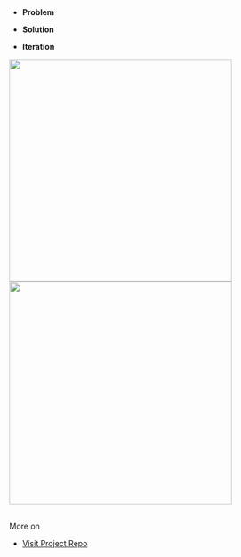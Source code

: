 ##
- **Problem**

- **Solution**

- **Iteration**

<div style="display: inline-block;">
  <img src="assets/"  width="400">
  <!-- <img src="assets/"  width="295"> -->
  <img src="assets/"  width="400">
</div><br/><br/>

More on
- [Visit Project Repo]()
